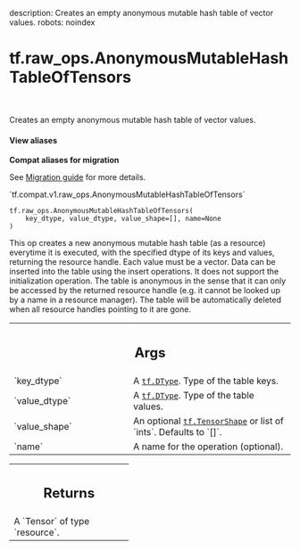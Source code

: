 description: Creates an empty anonymous mutable hash table of vector values.
robots: noindex

# tf.raw_ops.AnonymousMutableHashTableOfTensors

<!-- Insert buttons and diff -->

<table class="tfo-notebook-buttons tfo-api nocontent" align="left">

</table>



Creates an empty anonymous mutable hash table of vector values.

<section class="expandable">
  <h4 class="showalways">View aliases</h4>
  <p>
<b>Compat aliases for migration</b>
<p>See
<a href="https://www.tensorflow.org/guide/migrate">Migration guide</a> for
more details.</p>
<p>`tf.compat.v1.raw_ops.AnonymousMutableHashTableOfTensors`</p>
</p>
</section>

<pre class="devsite-click-to-copy prettyprint lang-py tfo-signature-link">
<code>tf.raw_ops.AnonymousMutableHashTableOfTensors(
    key_dtype, value_dtype, value_shape=[], name=None
)
</code></pre>



<!-- Placeholder for "Used in" -->

This op creates a new anonymous mutable hash table (as a resource) everytime
it is executed, with the specified dtype of its keys and values,
returning the resource handle. Each value must be a vector.
Data can be inserted into the table using
the insert operations. It does not support the initialization operation.
The table is anonymous in the sense that it can only be
accessed by the returned resource handle (e.g. it cannot be looked up
by a name in a resource manager). The table will be automatically
deleted when all resource handles pointing to it are gone.

<!-- Tabular view -->
 <table class="responsive fixed orange">
<colgroup><col width="214px"><col></colgroup>
<tr><th colspan="2"><h2 class="add-link">Args</h2></th></tr>

<tr>
<td>
`key_dtype`
</td>
<td>
A <a href="../../tf/dtypes/DType.md"><code>tf.DType</code></a>. Type of the table keys.
</td>
</tr><tr>
<td>
`value_dtype`
</td>
<td>
A <a href="../../tf/dtypes/DType.md"><code>tf.DType</code></a>. Type of the table values.
</td>
</tr><tr>
<td>
`value_shape`
</td>
<td>
An optional <a href="../../tf/TensorShape.md"><code>tf.TensorShape</code></a> or list of `ints`. Defaults to `[]`.
</td>
</tr><tr>
<td>
`name`
</td>
<td>
A name for the operation (optional).
</td>
</tr>
</table>



<!-- Tabular view -->
 <table class="responsive fixed orange">
<colgroup><col width="214px"><col></colgroup>
<tr><th colspan="2"><h2 class="add-link">Returns</h2></th></tr>
<tr class="alt">
<td colspan="2">
A `Tensor` of type `resource`.
</td>
</tr>

</table>

